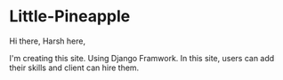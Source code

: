 # Little-Pineapple

Hi there, Harsh here,

I'm creating this site. Using Django Framwork. In this site, users can add their skills and client can hire them. 
